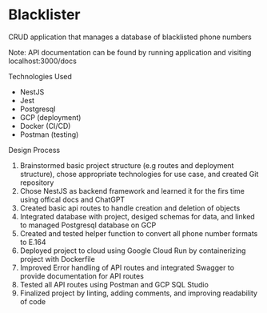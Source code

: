 # Blacklister

CRUD application that manages a database of blacklisted phone numbers

Note: API documentation can be found by running application and visiting localhost:3000/docs

Technologies Used
- NestJS
- Jest
- Postgresql
- GCP (deployment)
- Docker (CI/CD)
- Postman (testing)

Design Process
1. Brainstormed basic project structure (e.g routes and deployment structure), chose appropriate technologies for use case, and created Git repository
2. Chose NestJS as backend framework and learned it for the firs time using offical docs and ChatGPT
3. Created basic api routes to handle creation and deletion of objects
4. Integrated database with project, desiged schemas for data, and linked to managed Postgresql database on GCP
5. Created and tested helper function to convert all phone number formats to E.164
6. Deployed project to cloud using Google Cloud Run by containerizing project with Dockerfile
7. Improved Error handling of API routes and integrated Swagger to provide documentation for API routes
8. Tested all API routes using Postman and GCP SQL Studio
9. Finalized project by linting, adding comments, and improving readability of code
